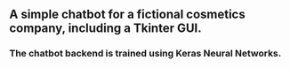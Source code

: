 ## A simple chatbot for a fictional cosmetics company, including a Tkinter GUI.

### The chatbot backend is trained using Keras Neural Networks.
